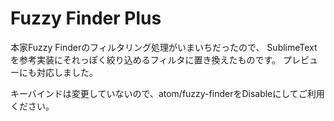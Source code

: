 # Fuzzy Finder Plus

本家Fuzzy Finderのフィルタリング処理がいまいちだったので、
SublimeTextを参考実装にそれっぽく絞り込めるフィルタに置き換えたものです。
プレビューにも対応しました。

キーバインドは変更していないので、atom/fuzzy-finderをDisableにしてご利用ください。

